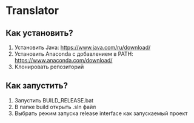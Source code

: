 # Translator
## Как установить?
1) Установить Java: https://www.java.com/ru/download/
2) Установить Anaconda с добавлением в PATH: https://www.anaconda.com/download/
3) Клонировать репозиторий

## Как запустить?
1) Запустить BUILD_RELEASE.bat
2) В папке build открыть .sln файл
3) Выбрать режим запуска release interface как запускаемый проект 
